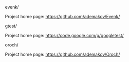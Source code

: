 evenk/

  Project home page: https://github.com/ademakov/Evenk/

gtest/

  Project home page: https://code.google.com/p/googletest/

oroch/

  Project home page: https://github.com/ademakov/Oroch/
